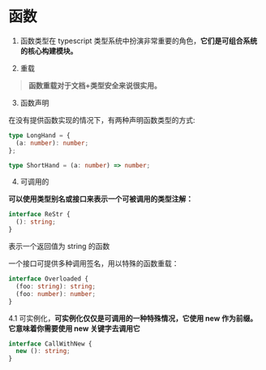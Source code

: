 # 函数

1. 函数类型在 typescript 类型系统中扮演非常重要的角色，**它们是可组合系统的核心构建模块。**

2. 重载

> **函数重载对于文档+类型安全来说很实用。**

3. 函数声明

在没有提供函数实现的情况下，有两种声明函数类型的方式:

```ts
type LongHand = {
  (a: number): number;
};

type ShortHand = (a: number) => number;
```

4. 可调用的

**可以使用类型别名或接口来表示一个可被调用的类型注解：**

```ts
interface ReStr {
  (): string;
}
```

表示一个返回值为 string 的函数

一个接口可提供多种调用签名，用以特殊的函数重载：

```ts
interface Overloaded {
  (foo: string): string;
  (foo: number): number;
}
```

4.1 可实例化，**可实例化仅仅是可调用的一种特殊情况，它使用 new 作为前缀。它意味着你需要使用 new 关键字去调用它**

```ts
interface CallWithNew {
  new (): string;
}
```
